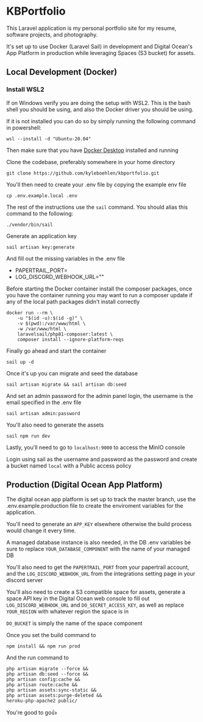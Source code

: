 # KBPortfolio

This Laravel application is my personal portfolio site for my resume, software projects, and photography.

It's set up to use Docker (Laravel Sail) in development and Digital Ocean's App Platform in production while leveraging Spaces (S3 bucket) for assets.

## Local Development (Docker)

### Install WSL2

If on Windows verify you are doing the setup with WSL2. This is the bash shell you should be using, and also the Docker driver you should be using.

If it is not installed you can do so by simply running the following command in powershell:

`wsl --install -d "Ubuntu-20.04"`

Then make sure that you have [Docker Desktop](https://www.docker.com/products/docker-desktop) installed and running

Clone the codebase, preferably somewhere in your home directory

`git clone https://github.com/kyleboehlen/kbportfolio.git`

You'll then need to create your .env file by copying the example env file

`cp .env.example.local .env`

The rest of the instructions use the `sail` command. You should alias this command to the following:

`./vendor/bin/sail`

Generate an application key

`sail artisan key:generate`

And fill out the missing variables in the .env file

- PAPERTRAIL_PORT=
- LOG_DISCORD_WEBHOOK_URL=""

Before starting the Docker container install the composer packages, once you have the container running you may want to run a composer update if any of the local path packages didn't install correctly

```
docker run --rm \
    -u "$(id -u):$(id -g)" \
    -v $(pwd):/var/www/html \
    -w /var/www/html \
    laravelsail/php81-composer:latest \
    composer install --ignore-platform-reqs
```

Finally go ahead and start the container

`sail up -d`

Once it's up you can migrate and seed the database

`sail artisan migrate && sail artisan db:seed`

And set an admin password for the admin panel login, the username is the email specified in the .env file

`sail artisan admin:password`

You'll also need to generate the assets

`sail npm run dev`

Lastly, you'll need to go to `localhost:9000` to access the MinIO console

Login using sail as the username and password as the password and create a bucket named `local` with a Public access policy

## Production (Digital Ocean App Platform)

The digital ocean app platform is set up to track the master branch, use the .env.example.production file to create the enviroment variables for the application.

You'll need to generate an `APP_KEY` elsewhere otherwise the build process would change it every time.

A managed database instance is also needed, in the DB .env variables be sure to replace `YOUR_DATABASE_COMPONENT` with the name of your managed DB

You'll also need to get the `PAPERTRAIL_PORT` from your papertrail account, and the `LOG_DISCORD_WEBHOOK_URL` from the integrations setting page in your discord server

You'll also need to create a S3 compatible space for assets, generate a space API key in the Digital Ocean web console to fill out `LOG_DISCORD_WEBHOOK_URL` and `DO_SECRET_ACCESS_KEY`, as well as replace `YOUR_REGION` with whatever region the space is in

`DO_BUCKET` is simply the name of the space component

Once you set the build command to 

`npm install && npm run prod`

And the run command to 

```
php artisan migrate --force &&
php artisan db:seed --force &&
php artisan config:cache &&
php artisan route:cache &&
php artisan assets:sync-static &&
php artisan assets:purge-deleted &&
heroku-php-apache2 public/
```

You're good to go👍